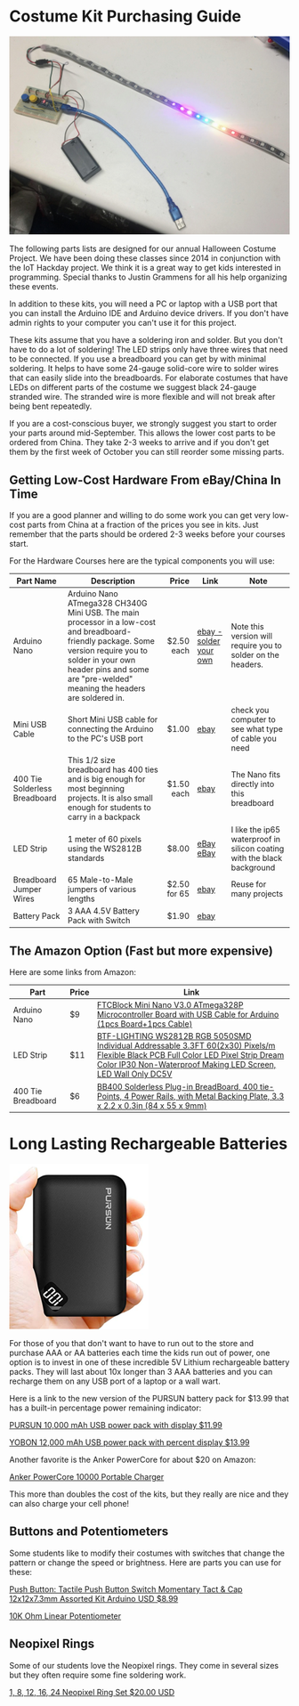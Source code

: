 # Costume Kit Purchasing Guide

![Nano and LED Strip](img/nano-and-strip.jpg)

The following parts lists are designed for our annual Halloween Costume Project.  We have been doing these classes since 2014 in conjunction with the IoT Hackday project. We think it is a great way to get kids interested in programming.  Special thanks to Justin Grammens for all his help organizing these events.

In addition to these kits, you will need a PC or laptop with a USB port that you can install the Arduino IDE and Arduino device drivers.  If you don't have admin rights to your computer you can't use it for this project.

These kits assume that you have a soldering iron and solder.  But you don't have to do a lot of soldering!  The LED strips only have three wires that need to be connected. If you use a breadboard you can get by with minimal soldering.  It helps to have some 24-gauge solid-core wire to solder wires that can easily slide into the breadboards.  For elaborate costumes that have LEDs on different parts of the costume we suggest black 24-gauge stranded wire.  The stranded wire is more flexible and will not break after being bent repeatedly.

If you are a cost-conscious buyer, we strongly suggest you start to order your parts around mid-September.  This allows the lower cost parts to be ordered from China.  They take 2-3 weeks to arrive and if you don't get them by the first week of October you can still reorder some missing parts.

## Getting Low-Cost Hardware From eBay/China In Time
If you are a good planner and willing to do some work you can get very low-cost parts from China at a fraction of the prices you see in kits.  Just remember that the parts should be ordered 2-3 weeks before your courses start.

For the Hardware Courses here are the typical components you will use:


| Part Name   |  Description      | Price | Link   | Note |
|-------------|-------------------|------:|--------|------|
| Arduino Nano| Arduino Nano ATmega328 CH340G Mini USB. The main processor in a low-cost and breadboard-friendly package.  Some version require you to solder in your own header pins and some are "pre-welded" meaning the headers are soldered in. | $2.50 each | [ebay - solder your own](https://www.ebay.com/itm/Nano-V3-0-Mini-USB-ATmega328-5V-16M-Micro-controller-CH340G-board-For-Arduino/202988007585) | Note this version will require you to solder on the headers. |
| Mini USB Cable | Short Mini USB cable for connecting the Arduino to the PC's USB port | $1.00 | [ebay](https://www.ebay.com/itm/1-2-5-10PCS-Mini-Type-C-Micro-USB-Nano-V3-0-5V-ATmega328-CH340G-Kit-For-Arduino/143495610440) | check you computer to see what type of cable you need |
| 400 Tie Solderless Breadboard | This 1/2 size breadboard has 400 ties and is big enough for most beginning projects.  It is also small enough for students to carry in a backpack | $1.50 each | [ebay](https://www.ebay.com/itm/Solderless-Breadboard-400-Point-Tie-Prototype-Test-Bread-Board-PCB-For-Arduino/283953769724) | The Nano fits directly into this breadboard |
| LED Strip | 1 meter of 60 pixels using the WS2812B standards | $8.00 | [eBay](https://www.ebay.com/itm/WS2812B-5050-RGB-LED-Strip-30-60-96-144LEDs-M-Individual-Addressable-IC-DC5V/383303087840) [eBay](https://www.ebay.com/itm/WS2812B-Strip-LED-Lights-5050-RGB-30-60-144-LED-M-IC-Individual-Addressable-DC5V/273348048838) | I like the ip65 waterproof in silicon coating with the black background |
| Breadboard Jumper Wires | 65 Male-to-Male jumpers of various lengths | $2.50 for 65 | [ebay](https://www.ebay.com/itm/65Pcs-Male-to-Male-Breadboard-Jumper-Cable-Wires-Kit-for-Arduino-Circuit-Set/264315948957)| Reuse for many projects |
| Battery Pack | 3 AAA 4.5V Battery Pack  with Switch | $1.90 | [ebay](https://www.ebay.com/itm/1pcs-3x-AAA-3A-4-5V-Cell-Battery-Holder-Box-Case-With-Switch-6-Lead-Wire-Black/300903936992) |

## The Amazon Option (Fast but more expensive)

Here are some links from Amazon:

| Part | Price | Link |
|--|--|--|
| Arduino Nano | $9 | [FTCBlock Mini Nano V3.0 ATmega328P Microcontroller Board with USB Cable for Arduino (1pcs Board+1pcs Cable)](https://www.amazon.com/FTCBlock-ATmega328P-Microcontroller-Board-Arduino/dp/B07H31FS8J/ref=sr_1_12_sspa)
| LED Strip | $11 | [BTF-LIGHTING WS2812B RGB 5050SMD Individual Addressable 3.3FT 60(2x30) Pixels/m Flexible Black PCB Full Color LED Pixel Strip Dream Color IP30 Non-Waterproof Making LED Screen, LED Wall Only DC5V](https://www.amazon.com/BTF-LIGHTING-Flexible-Individually-Addressable-Non-waterproof/dp/B01CDTED80/ref=sr_1_5) |
| 400 Tie Breadboard | $6 | [BB400 Solderless Plug-in BreadBoard, 400 tie-Points, 4 Power Rails, with Metal Backing Plate, 3.3 x 2.2 x 0.3in (84 x 55 x 9mm)](https://www.amazon.com/BB400-Solderless-BreadBoard-tie-Points-Backing/dp/B00Q9G8MQS/ref=sr_1_14) |

# Long Lasting Rechargeable Batteries

![Battery Pack](img/battey-pack.png)

For those of you that don't want to have to run out to the store and purchase AAA or AA batteries each time the kids run out of power, one option is to invest in one of these incredible 5V Lithium rechargeable battery packs.  They will last about 10x longer than 3 AAA batteries and you can recharge them on any USB port of a laptop or a wall wart.

Here is a link to the new version of the PURSUN battery pack for $13.99 that has a built-in percentage power remaining indicator:

[PURSUN 10,000 mAh USB power pack with display $11.99](https://www.amazon.com/Updated-Compact-10000mAh-Technology-Portable/dp/B07YB9K7WJ/ref=sr_1_1?dchild=1&keywords=10000mah+with+percent+charged+display&qid=1600136038&sr=8-1)

[YOBON 12,000 mAh USB power pack with percent display $13.99](https://www.amazon.com/Portable-12000mAh-External-Powerpack-Smartphone/dp/B07ZNWFY5P)

Another favorite is the Anker PowerCore for about $20 on Amazon:

[Anker PowerCore 10000 Portable Charger](https://www.amazon.com/Anker-PowerCore-Ultra-Compact-High-Speed-Technology/dp/B0194WDVHI/ref=sr_1_15)

This more than doubles the cost of the kits, but they really are nice and they can also charge your cell phone!

## Buttons and Potentiometers
Some students like to modify their costumes with switches that change the pattern or change the speed or brightness.  Here are parts you can use for these:

[Push Button: Tactile Push Button Switch Momentary Tact & Cap 12x12x7.3mm Assorted Kit Arduino USD $8.99](https://www.ebay.com/itm/Tactile-Push-Button-Switch-Momentary-Tact-Cap-12x12x7-3mm-Assorted-Kit-Arduino/222517498810)

[10K Ohm Linear Potentiometer](https://www.ebay.com/itm/B10K-Electrical-With-Knob-Rotary-Potentiometer-Accessories-Linear-Switch-WH148/254691066223)

## Neopixel Rings

Some of our students love the Neopixel rings.  They come in several sizes but they often require some fine soldering work.

[1, 8, 12, 16, 24 Neopixel Ring Set $20.00 USD](https://www.ebay.com/itm/1-8-12-16-24-LED-Ring-Set-WS2812-RGB-Compatible-with-Neopixel/254001827423)